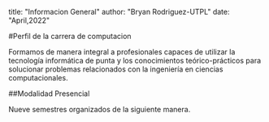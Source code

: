 title: "Informacion General"
author: "Bryan Rodriguez-UTPL"
date: "April,2022"

#Perfil de la carrera de computacion 


Formamos de manera integral a profesionales capaces de utilizar la tecnología informática de punta y los conocimientos teórico-prácticos para solucionar problemas relacionados con la ingeniería en ciencias computacionales.  

##Modalidad Presencial 


Nueve semestres organizados de la siguiente manera.